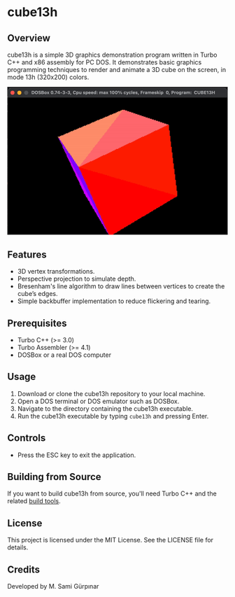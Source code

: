 # cube13h

## Overview
cube13h is a simple 3D graphics demonstration program written in Turbo C++ and x86 assembly for PC DOS. It demonstrates basic graphics programming techniques to render and animate a 3D cube on the screen, in mode 13h (320x200) colors.

![cube13h](IMG/cube13h.gif)

## Features
- 3D vertex transformations.
- Perspective projection to simulate depth.
- Bresenham's line algorithm to draw lines between vertices to create the cube’s edges.
- Simple backbuffer implementation to reduce flickering and tearing.

## Prerequisites
- Turbo C++ (>= 3.0)
- Turbo Assembler (>= 4.1)
- DOSBox or a real DOS computer

## Usage
1. Download or clone the cube13h repository to your local machine.
2. Open a DOS terminal or DOS emulator such as DOSBox.
3. Navigate to the directory containing the cube13h executable.
4. Run the cube13h executable by typing `cube13h` and pressing Enter.

## Controls
- Press the ESC key to exit the application.

## Building from Source
If you want to build cube13h from source, you'll need Turbo C++ and the related [build tools](https://github.com/ms0g/breakout/tree/main/TOOLS/tcpp). 

## License

This project is licensed under the MIT License. See the LICENSE file for details.

## Credits

Developed by M. Sami Gürpınar
